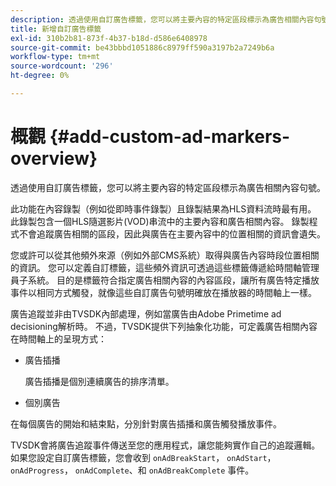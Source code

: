 ```yaml
---
description: 透過使用自訂廣告標籤，您可以將主要內容的特定區段標示為廣告相關內容句號。
title: 新增自訂廣告標籤
exl-id: 310b2b81-873f-4b37-b18d-d586e6408978
source-git-commit: be43bbbd1051886c8979ff590a3197b2a7249b6a
workflow-type: tm+mt
source-wordcount: '296'
ht-degree: 0%

---
```


# 概觀 {#add-custom-ad-markers-overview}

透過使用自訂廣告標籤，您可以將主要內容的特定區段標示為廣告相關內容句號。

此功能在內容錄製（例如從即時事件錄製）且錄製結果為HLS資料流時最有用。 此錄製包含一個HLS隨選影片(VOD)串流中的主要內容和廣告相關內容。 錄製程式不會追蹤廣告相關的區段，因此與廣告在主要內容中的位置相關的資訊會遺失。

您或許可以從其他頻外來源（例如外部CMS系統）取得與廣告內容時段位置相關的資訊。 您可以定義自訂標籤，這些頻外資訊可透過這些標籤傳遞給時間軸管理員子系統。 目的是標籤符合指定廣告相關內容的內容區段，讓所有廣告特定播放事件以相同方式觸發，就像這些自訂廣告句號明確放在播放器的時間軸上一樣。

廣告追蹤並非由TVSDK內部處理，例如當廣告由Adobe Primetime ad decisioning解析時。 不過，TVSDK提供下列抽象化功能，可定義廣告相關內容在時間軸上的呈現方式：

* 廣告插播

   廣告插播是個別連續廣告的排序清單。
* 個別廣告

在每個廣告的開始和結束點，分別針對廣告插播和廣告觸發播放事件。

TVSDK會將廣告追蹤事件傳送至您的應用程式，讓您能夠實作自己的追蹤邏輯。 如果您設定自訂廣告標籤，您會收到 `onAdBreakStart`， `onAdStart`， `onAdProgress`， `onAdComplete`、和 `onAdBreakComplete` 事件。
